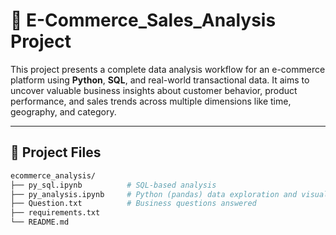 # 🛒 E-Commerce_Sales_Analysis Project

This project presents a complete data analysis workflow for an e-commerce platform using **Python**, **SQL**, and real-world transactional data. It aims to uncover valuable business insights about customer behavior, product performance, and sales trends across multiple dimensions like time, geography, and category.

---

## 📁 Project Files

```bash
ecommerce_analysis/
├── py_sql.ipynb          # SQL-based analysis
├── py_analysis.ipynb     # Python (pandas) data exploration and visuals
├── Question.txt          # Business questions answered
├── requirements.txt
└── README.md
